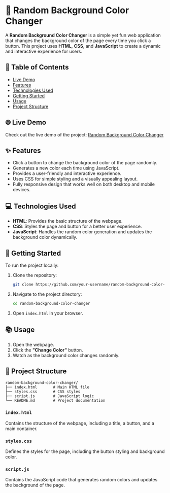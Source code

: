 # 🎨 Random Background Color Changer

A **Random Background Color Changer** is a simple yet fun web application that changes the background color of the page every time you click a button. This project uses **HTML**, **CSS**, and **JavaScript** to create a dynamic and interactive experience for users.

## 📝 Table of Contents

- [Live Demo](#live-demo)
- [Features](#features)
- [Technologies Used](#technologies-used)
- [Getting Started](#getting-started)
- [Usage](#usage)
- [Project Structure](#project-structure)


## 🌐 Live Demo

Check out the live demo of the project: [Random Background Color Changer](https://your-live-demo-link.com)

## ✨ Features

- Click a button to change the background color of the page randomly.
- Generates a new color each time using JavaScript.
- Provides a user-friendly and interactive experience.
- Uses CSS for simple styling and a visually appealing layout.
- Fully responsive design that works well on both desktop and mobile devices.

## 💻 Technologies Used

- **HTML**: Provides the basic structure of the webpage.
- **CSS**: Styles the page and button for a better user experience.
- **JavaScript**: Handles the random color generation and updates the background color dynamically.

## 🚀 Getting Started

To run the project locally:

1. Clone the repository:
   ```bash
   git clone https://github.com/your-username/random-background-color-changer.git
   ```
2. Navigate to the project directory:
   ```bash
   cd random-background-color-changer
   ```
3. Open `index.html` in your browser.

## 📚 Usage

1. Open the webpage.
2. Click the **"Change Color"** button.
3. Watch as the background color changes randomly.

## 📁 Project Structure

```
random-background-color-changer/
├── index.html       # Main HTML file
├── styles.css       # CSS styles
├── script.js        # JavaScript logic
└── README.md        # Project documentation
```

### `index.html`

Contains the structure of the webpage, including a title, a button, and a main container.

### `styles.css`

Defines the styles for the page, including the button styling and background color.

### `script.js`

Contains the JavaScript code that generates random colors and updates the background of the page.
